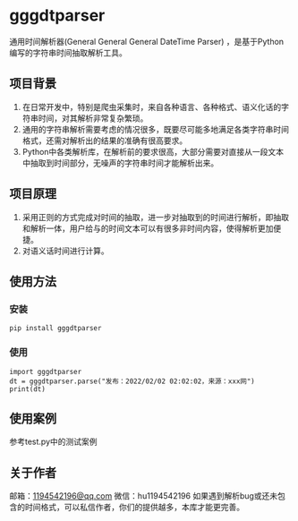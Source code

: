 # gggdtparser
通用时间解析器(General General General DateTime Parser) ，是基于Python编写的字符串时间抽取解析工具。

## 项目背景
1. 在日常开发中，特别是爬虫采集时，来自各种语言、各种格式、语义化话的字符串时间，对其解析非常复杂繁琐。
2. 通用的字符串解析需要考虑的情况很多，既要尽可能多地满足各类字符串时间格式，还需对解析出的结果的准确有很高要求。
3. Python中各类解析库，在解析前的要求很高，大部分需要对直接从一段文本中抽取到时间部分，无噪声的字符串时间才能解析出来。
## 项目原理
1. 采用正则的方式完成对时间的抽取，进一步对抽取到的时间进行解析，即抽取和解析一体，用户给与的时间文本可以有很多非时间内容，使得解析更加便捷。
2. 对语义话时间进行计算。
## 使用方法
### 安装
    pip install gggdtparser
### 使用
    import gggdtparser
    dt = gggdtparser.parse("发布：2022/02/02 02:02:02，来源：xxx网")
    print(dt)
## 使用案例
参考test.py中的测试案例
## 关于作者
邮箱：1194542196@qq.com
微信：hu1194542196
如果遇到解析bug或还未包含的时间格式，可以私信作者，你们的提供越多，本库才能更完善。